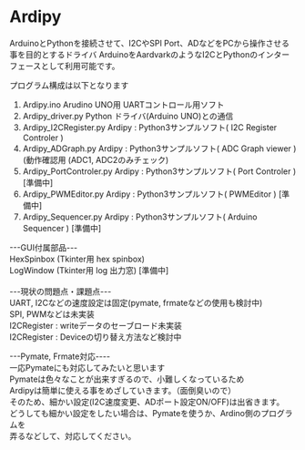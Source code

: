 # Ardipy
ArduinoとPythonを接続させて、I2CやSPI Port、ADなどをPCから操作させる事を目的とするドライバ
ArduinoをAardvarkのようなI2CとPythonのインターフェースとして利用可能です。

プログラム構成は以下となります
1. Ardipy.ino        Arudino UNO用 UARTコントロール用ソフト
2. Ardipy_driver.py  Python ドライバ(Arduino UNO)との通信
3. Ardipy_I2CRegister.py   Ardipy : Python3サンプルソフト( I2C Register Controler ) 
4. Ardipy_ADGraph.py       Ardipy : Python3サンプルソフト( ADC Graph viewer )  (動作確認用 (ADC1, ADC2のみチェック)
5. Ardipy_PortControler.py Ardipy : Python3サンプルソフト( Port Controler )  [準備中]
6. Ardipy_PWMEditor.py Ardipy     : Python3サンプルソフト( PWMEditor )  [準備中]
7. Ardipy_Sequencer.py Ardipy     : Python3サンプルソフト( Arduino Sequencer )  [準備中]

---GUI付属部品--- <BR>
HexSpinbox (Tkinter用 hex spinbox) <BR>
LogWindow  (Tkinter用 log 出力窓) [準備中]<BR>
<BR>
---現状の問題点・課題点---<BR>
UART, I2Cなどの速度設定は固定(pymate, frmateなどの使用も検討中)<BR>
SPI, PWMなどは未実装<BR>
I2CRegister : writeデータのセーブロード未実装<BR>
I2CRegister : Deviceの切り替え方法など検討中<BR>

---Pymate, Frmate対応----<BR>
  一応Pymateにも対応してみたいと思います<BR>
  Pymateは色々なことが出来すぎるので、小難しくなっているため<BR>
  Ardipyは簡単に使える事をめざしていきます。（面倒臭いので）<BR>
  そのため、細かい設定(I2C速度変更、ADポート設定ON/OFF)は出省きます。<BR>
  どうしても細かい設定をしたい場合は、Pymateを使うか、Ardino側のプログラムを<BR>
  弄るなどして、対応してください。<BR>
